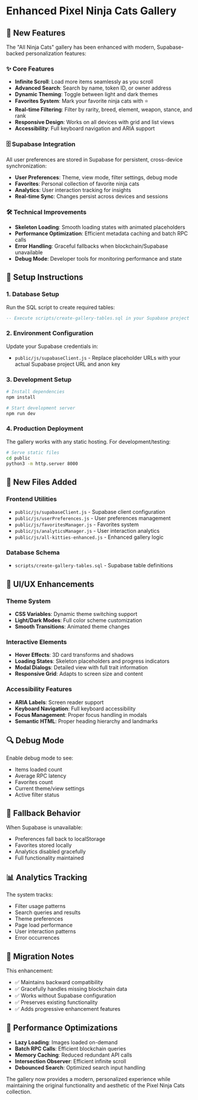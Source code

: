 # Enhanced Pixel Ninja Cats Gallery

## 🚀 New Features

The "All Ninja Cats" gallery has been enhanced with modern, Supabase-backed personalization features:

### ✨ Core Features
- **Infinite Scroll**: Load more items seamlessly as you scroll
- **Advanced Search**: Search by name, token ID, or owner address
- **Dynamic Theming**: Toggle between light and dark themes
- **Favorites System**: Mark your favorite ninja cats with ⭐
- **Real-time Filtering**: Filter by rarity, breed, element, weapon, stance, and rank
- **Responsive Design**: Works on all devices with grid and list views
- **Accessibility**: Full keyboard navigation and ARIA support

### 🗄️ Supabase Integration
All user preferences are stored in Supabase for persistent, cross-device synchronization:

- **User Preferences**: Theme, view mode, filter settings, debug mode
- **Favorites**: Personal collection of favorite ninja cats
- **Analytics**: User interaction tracking for insights
- **Real-time Sync**: Changes persist across devices and sessions

### 🛠️ Technical Improvements
- **Skeleton Loading**: Smooth loading states with animated placeholders
- **Performance Optimization**: Efficient metadata caching and batch RPC calls
- **Error Handling**: Graceful fallbacks when blockchain/Supabase unavailable
- **Debug Mode**: Developer tools for monitoring performance and state

## 🔧 Setup Instructions

### 1. Database Setup
Run the SQL script to create required tables:
```sql
-- Execute scripts/create-gallery-tables.sql in your Supabase project
```

### 2. Environment Configuration
Update your Supabase credentials in:
- `public/js/supabaseClient.js` - Replace placeholder URLs with your actual Supabase project URL and anon key

### 3. Development Setup
```bash
# Install dependencies
npm install

# Start development server
npm run dev
```

### 4. Production Deployment
The gallery works with any static hosting. For development/testing:
```bash
# Serve static files
cd public
python3 -m http.server 8000
```

## 📁 New Files Added

### Frontend Utilities
- `public/js/supabaseClient.js` - Supabase client configuration
- `public/js/userPreferences.js` - User preferences management
- `public/js/favoritesManager.js` - Favorites system
- `public/js/analyticsManager.js` - User interaction analytics
- `public/js/all-kitties-enhanced.js` - Enhanced gallery logic

### Database Schema
- `scripts/create-gallery-tables.sql` - Supabase table definitions

## 🎨 UI/UX Enhancements

### Theme System
- **CSS Variables**: Dynamic theme switching support
- **Light/Dark Modes**: Full color scheme customization
- **Smooth Transitions**: Animated theme changes

### Interactive Elements
- **Hover Effects**: 3D card transforms and shadows
- **Loading States**: Skeleton placeholders and progress indicators
- **Modal Dialogs**: Detailed view with full trait information
- **Responsive Grid**: Adapts to screen size and content

### Accessibility Features
- **ARIA Labels**: Screen reader support
- **Keyboard Navigation**: Full keyboard accessibility
- **Focus Management**: Proper focus handling in modals
- **Semantic HTML**: Proper heading hierarchy and landmarks

## 🔍 Debug Mode

Enable debug mode to see:
- Items loaded count
- Average RPC latency
- Favorites count
- Current theme/view settings
- Active filter status

## 🚦 Fallback Behavior

When Supabase is unavailable:
- Preferences fall back to localStorage
- Favorites stored locally
- Analytics disabled gracefully
- Full functionality maintained

## 📊 Analytics Tracking

The system tracks:
- Filter usage patterns
- Search queries and results
- Theme preferences
- Page load performance
- User interaction patterns
- Error occurrences

## 🔄 Migration Notes

This enhancement:
- ✅ Maintains backward compatibility
- ✅ Gracefully handles missing blockchain data
- ✅ Works without Supabase configuration
- ✅ Preserves existing functionality
- ✅ Adds progressive enhancement features

## 🎯 Performance Optimizations

- **Lazy Loading**: Images loaded on-demand
- **Batch RPC Calls**: Efficient blockchain queries
- **Memory Caching**: Reduced redundant API calls
- **Intersection Observer**: Efficient infinite scroll
- **Debounced Search**: Optimized search input handling

The gallery now provides a modern, personalized experience while maintaining the original functionality and aesthetic of the Pixel Ninja Cats collection.